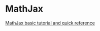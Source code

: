 # MathJax

[MathJax basic tutorial and quick reference](https://math.meta.stackexchange.com/questions/5020/mathjax-basic-tutorial-and-quick-reference)